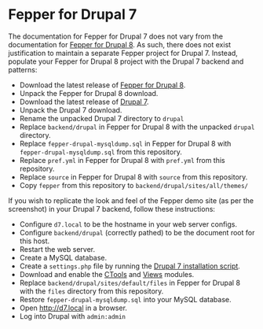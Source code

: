 # Fepper for Drupal 7

The documentation for Fepper for Drupal 7 does not vary from the documentation 
for [Fepper for Drupal 8](https://github.com/electric-eloquence/fepper-drupal). 
As such, there does not exist justification to maintain a separate Fepper 
project for Drupal 7. Instead, populate your Fepper for Drupal 8 project with 
the Drupal 7 backend and patterns: 

* Download the latest release of [Fepper for Drupal 8](https://github.com/electric-eloquence/fepper-drupal/releases).
* Unpack the Fepper for Drupal 8 download.
* Download the latest release of [Drupal 7](https://www.drupal.org/project/drupal).
* Unpack the Drupal 7 download.
* Rename the unpacked Drupal 7 directory to `drupal`
* Replace `backend/drupal` in Fepper for Drupal 8 with the unpacked `drupal` directory.
* Replace `fepper-drupal-mysqldump.sql` in Fepper for Drupal 8 with 
  `fepper-drupal-mysqldump.sql` from this repository.
* Replace `pref.yml` in Fepper for Drupal 8 with `pref.yml` from this repository.
* Replace `source` in Fepper for Drupal 8 with `source` from this repository.
* Copy `fepper` from this repository to `backend/drupal/sites/all/themes/`

If you wish to replicate the look and feel of the Fepper demo site (as per the 
screenshot) in your Drupal 7 backend, follow these instructions:

* Configure `d7.local` to be the hostname in your web server configs.
* Configure `backend/drupal` (correctly pathed) to be the document root for this 
  host.
* Restart the web server.
* Create a MySQL database.
* Create a `settings.php` file by running the 
  [Drupal 7 installation script](https://www.drupal.org/docs/7/installing-drupal-7/step-4-run-the-installation-script).
* Download and enable the [CTools](https://www.drupal.org/project/ctools) and 
  [Views](https://www.drupal.org/project/views) modules.
* Replace `backend/drupal/sites/default/files` in Fepper for Drupal 8 with the 
  `files` directory from this repository.
* Restore `fepper-drupal-mysqldump.sql` into your MySQL database.
* Open http://d7.local in a browser.
* Log into Drupal with `admin:admin`

